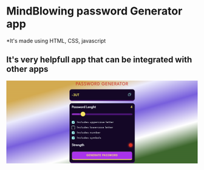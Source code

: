 # MindBlowing password Generator app 
*It's made using HTML, CSS, javascript

## It's very helpfull app that can be integrated with other apps 

<p align="center"><img src="https://github.com/jatinsahu0410/Password_Generator/blob/main/image.png"/></p>
